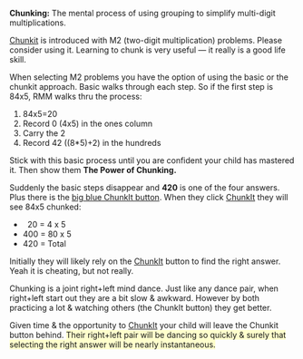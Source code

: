 <p><b>Chunking:</b> The mental process of using grouping to simplify multi-digit multiplications.</p>

<p><u>Chunkit</u> is introduced with M2 (two-digit multiplication) problems. Please consider using it. Learning to chunk is very useful &#151; it really is a good life skill.</p>

<p>When selecting M2 problems you have the option of using the basic or the chunkit approach. Basic walks through each step. So if the first step is 84x5, RMM walks thru the process:
<ol>
<li>84x5=20</li>
<li>Record 0 (4x5) in the ones column</li>
<li>Carry the 2</li>
<li>Record 42 ((8*5)+2) in the hundreds
</ol>
</p>

<p>Stick with this basic process until you are confident your child has mastered it. Then show them <b>The Power of Chunking.</b></p>

<p>Suddenly the basic steps disappear and <b>420</b> is one of the four answers. Plus there is the <u>big blue ChunkIt button</u>. When they click <u>ChunkIt</u> they will see 84x5 chunked:
<ul>
<li>&nbsp;&nbsp;20 = 4 x 5</li>
<li>400 = 80 x 5</li>
<li>420 = Total</li>
</ul>
</p>

<p>Initially they will likely rely on the <u>ChunkIt</u> button to find the right answer. Yeah it is cheating, but not really.

<p>Chunking is a joint right+left mind dance. Just like any dance pair, when right+left start out they are a bit slow &amp; awkward. However by both practicing a lot &amp; watching others (the ChunkIt button) they get better.</p>

<p>Given time &amp; the opportunity to <u>ChunkIt</u> your child will leave the Chunkit button behind. <span style="background-color:#ffffcc">Their right+left pair will be dancing so quickly &amp; surely that selecting the right answer will be nearly instantaneous.</span></p>

